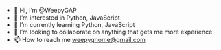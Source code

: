 - 👋 Hi, I’m @WeepyGAP
- 👀 I’m interested in Python, JavaScript 
- 🌱 I’m currently learning Python, JavaScript 
- 💞️ I’m looking to collaborate on anything that gets me more experience.
- 📫 How to reach me weepygnome@gmail.com

<!---
WeepyGAP/WeepyGAP is a ✨ special ✨ repository because its `README.md` (this file) appears on your GitHub profile.
You can click the Preview link to take a look at your changes.
--->
